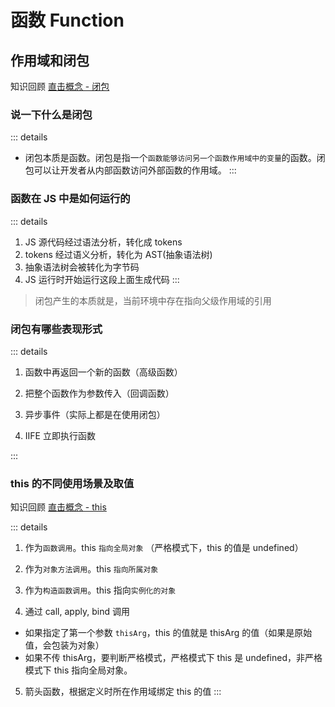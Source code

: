 # 函数 Function

## 作用域和闭包

知识回顾 [直击概念 - 闭包](../../%E7%9B%B4%E5%87%BB%E6%A6%82%E5%BF%B5/02js/s_js_2-closure.md)

### 说一下什么是闭包

::: details

- 闭包本质是函数。闭包是指一个`函数能够访问另一个函数作用域中的变量`的函数。闭包可以让开发者从内部函数访问外部函数的作用域。
  :::

### 函数在 JS 中是如何运行的

::: details

1. JS 源代码经过语法分析，转化成 tokens
2. tokens 经过语义分析，转化为 AST(抽象语法树)
3. 抽象语法树会被转化为字节码
4. JS 运行时开始运行这段上面生成代码
   :::

> 闭包产生的本质就是，当前环境中存在指向父级作用域的引用

### 闭包有哪些表现形式

::: details

1. 函数中再返回一个新的函数（高级函数）

2. 把整个函数作为参数传入（回调函数）
   
3. 异步事件（实际上都是在使用闭包）

4. IIFE 立即执行函数

:::

### this 的不同使用场景及取值

知识回顾 [直击概念 - this](../../%E7%9B%B4%E5%87%BB%E6%A6%82%E5%BF%B5/02js/s_js_4-this.md)

::: details

1. 作为`函数调用`。this `指向全局对象` （严格模式下，this 的值是 undefined）

2. 作为`对象方法调用`。this `指向所属对象`

3. 作为`构造函数调用`。this 指向`实例化的对象`

4. 通过 call, apply, bind 调用

- 如果指定了第一个参数 `thisArg`，this 的值就是 thisArg 的值（如果是原始值，会包装为对象）
- 如果不传 thisArg，要判断严格模式，严格模式下 this 是 undefined，非严格模式下 this 指向全局对象。

5. 箭头函数，根据定义时所在作用域绑定 this 的值
   :::
